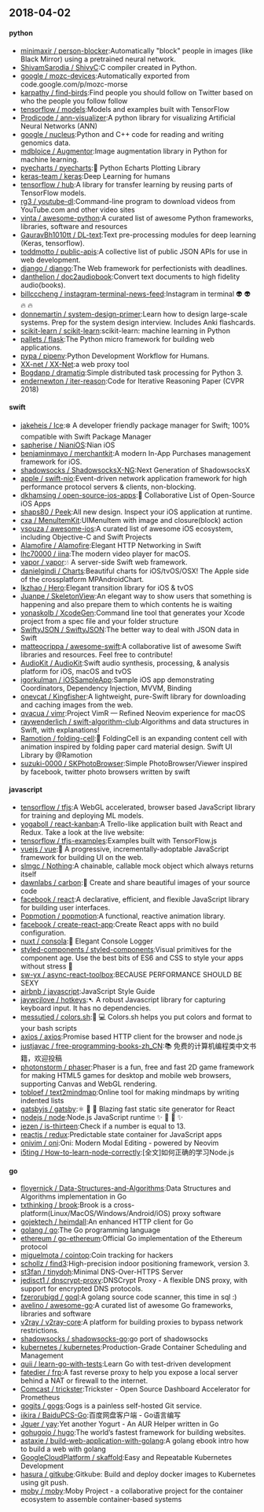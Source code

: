 ## 2018-04-02

#### python
* [minimaxir / person-blocker](https://github.com/minimaxir/person-blocker):Automatically "block" people in images (like Black Mirror) using a pretrained neural network.
* [ShivamSarodia / ShivyC](https://github.com/ShivamSarodia/ShivyC):C compiler created in Python.
* [google / mozc-devices](https://github.com/google/mozc-devices):Automatically exported from code.google.com/p/mozc-morse
* [karpathy / find-birds](https://github.com/karpathy/find-birds):Find people you should follow on Twitter based on who the people you follow follow
* [tensorflow / models](https://github.com/tensorflow/models):Models and examples built with TensorFlow
* [Prodicode / ann-visualizer](https://github.com/Prodicode/ann-visualizer):A python library for visualizing Artificial Neural Networks (ANN)
* [google / nucleus](https://github.com/google/nucleus):Python and C++ code for reading and writing genomics data.
* [mdbloice / Augmentor](https://github.com/mdbloice/Augmentor):Image augmentation library in Python for machine learning.
* [pyecharts / pyecharts](https://github.com/pyecharts/pyecharts):🎨
Python Echarts Plotting Library
* [keras-team / keras](https://github.com/keras-team/keras):Deep Learning for humans
* [tensorflow / hub](https://github.com/tensorflow/hub):A library for transfer learning by reusing parts of TensorFlow models.
* [rg3 / youtube-dl](https://github.com/rg3/youtube-dl):Command-line program to download videos from YouTube.com and other video sites
* [vinta / awesome-python](https://github.com/vinta/awesome-python):A curated list of awesome Python frameworks, libraries, software and resources
* [GauravBh1010tt / DL-text](https://github.com/GauravBh1010tt/DL-text):Text pre-processing modules for deep learning (Keras, tensorflow).
* [toddmotto / public-apis](https://github.com/toddmotto/public-apis):A collective list of public JSON APIs for use in web development.
* [django / django](https://github.com/django/django):The Web framework for perfectionists with deadlines.
* [danthelion / doc2audiobook](https://github.com/danthelion/doc2audiobook):Convert text documents to high fidelity audio(books).
* [billcccheng / instagram-terminal-news-feed](https://github.com/billcccheng/instagram-terminal-news-feed):Instagram in terminal
👽
👽
🔥
🔥
* [donnemartin / system-design-primer](https://github.com/donnemartin/system-design-primer):Learn how to design large-scale systems. Prep for the system design interview. Includes Anki flashcards.
* [scikit-learn / scikit-learn](https://github.com/scikit-learn/scikit-learn):scikit-learn: machine learning in Python
* [pallets / flask](https://github.com/pallets/flask):The Python micro framework for building web applications.
* [pypa / pipenv](https://github.com/pypa/pipenv):Python Development Workflow for Humans.
* [XX-net / XX-Net](https://github.com/XX-net/XX-Net):a web proxy tool
* [Bogdanp / dramatiq](https://github.com/Bogdanp/dramatiq):Simple distributed task processing for Python 3.
* [endernewton / iter-reason](https://github.com/endernewton/iter-reason):Code for Iterative Reasoning Paper (CVPR 2018)

#### swift
* [jakeheis / Ice](https://github.com/jakeheis/Ice):❄️
A developer friendly package manager for Swift; 100% compatible with Swift Package Manager
* [sapherise / NianiOS](https://github.com/sapherise/NianiOS):Nian iOS
* [benjaminmayo / merchantkit](https://github.com/benjaminmayo/merchantkit):A modern In-App Purchases management framework for iOS.
* [shadowsocks / ShadowsocksX-NG](https://github.com/shadowsocks/ShadowsocksX-NG):Next Generation of ShadowsocksX
* [apple / swift-nio](https://github.com/apple/swift-nio):Event-driven network application framework for high performance protocol servers & clients, non-blocking.
* [dkhamsing / open-source-ios-apps](https://github.com/dkhamsing/open-source-ios-apps):📱
Collaborative List of Open-Source iOS Apps
* [shaps80 / Peek](https://github.com/shaps80/Peek):All new design. Inspect your iOS application at runtime.
* [cxa / MenuItemKit](https://github.com/cxa/MenuItemKit):UIMenuItem with image and closure(block) action
* [vsouza / awesome-ios](https://github.com/vsouza/awesome-ios):A curated list of awesome iOS ecosystem, including Objective-C and Swift Projects
* [Alamofire / Alamofire](https://github.com/Alamofire/Alamofire):Elegant HTTP Networking in Swift
* [lhc70000 / iina](https://github.com/lhc70000/iina):The modern video player for macOS.
* [vapor / vapor](https://github.com/vapor/vapor):💧
A server-side Swift web framework.
* [danielgindi / Charts](https://github.com/danielgindi/Charts):Beautiful charts for iOS/tvOS/OSX! The Apple side of the crossplatform MPAndroidChart.
* [lkzhao / Hero](https://github.com/lkzhao/Hero):Elegant transition library for iOS & tvOS
* [Juanpe / SkeletonView](https://github.com/Juanpe/SkeletonView):An elegant way to show users that something is happening and also prepare them to which contents he is waiting
* [yonaskolb / XcodeGen](https://github.com/yonaskolb/XcodeGen):Command line tool that generates your Xcode project from a spec file and your folder structure
* [SwiftyJSON / SwiftyJSON](https://github.com/SwiftyJSON/SwiftyJSON):The better way to deal with JSON data in Swift
* [matteocrippa / awesome-swift](https://github.com/matteocrippa/awesome-swift):A collaborative list of awesome Swift libraries and resources. Feel free to contribute!
* [AudioKit / AudioKit](https://github.com/AudioKit/AudioKit):Swift audio synthesis, processing, & analysis platform for iOS, macOS and tvOS
* [igorkulman / iOSSampleApp](https://github.com/igorkulman/iOSSampleApp):Sample iOS app demonstrating Coordinators, Dependency Injection, MVVM, Binding
* [onevcat / Kingfisher](https://github.com/onevcat/Kingfisher):A lightweight, pure-Swift library for downloading and caching images from the web.
* [qvacua / vimr](https://github.com/qvacua/vimr):Project VimR — Refined Neovim experience for macOS
* [raywenderlich / swift-algorithm-club](https://github.com/raywenderlich/swift-algorithm-club):Algorithms and data structures in Swift, with explanations!
* [Ramotion / folding-cell](https://github.com/Ramotion/folding-cell):📃
FoldingCell is an expanding content cell with animation inspired by folding paper card material design. Swift UI Library by @Ramotion
* [suzuki-0000 / SKPhotoBrowser](https://github.com/suzuki-0000/SKPhotoBrowser):Simple PhotoBrowser/Viewer inspired by facebook, twitter photo browsers written by swift

#### javascript
* [tensorflow / tfjs](https://github.com/tensorflow/tfjs):A WebGL accelerated, browser based JavaScript library for training and deploying ML models.
* [yogaboll / react-kanban](https://github.com/yogaboll/react-kanban):A Trello-like application built with React and Redux. Take a look at the live website:
* [tensorflow / tfjs-examples](https://github.com/tensorflow/tfjs-examples):Examples built with TensorFlow.js
* [vuejs / vue](https://github.com/vuejs/vue):🖖
A progressive, incrementally-adoptable JavaScript framework for building UI on the web.
* [slmgc / Nothing](https://github.com/slmgc/Nothing):A chainable, callable mock object which always returns itself
* [dawnlabs / carbon](https://github.com/dawnlabs/carbon):🎨
Create and share beautiful images of your source code
* [facebook / react](https://github.com/facebook/react):A declarative, efficient, and flexible JavaScript library for building user interfaces.
* [Popmotion / popmotion](https://github.com/Popmotion/popmotion):A functional, reactive animation library.
* [facebook / create-react-app](https://github.com/facebook/create-react-app):Create React apps with no build configuration.
* [nuxt / consola](https://github.com/nuxt/consola):🐨
Elegant Console Logger
* [styled-components / styled-components](https://github.com/styled-components/styled-components):Visual primitives for the component age. Use the best bits of ES6 and CSS to style your apps without stress
💅
* [sw-yx / async-react-toolbox](https://github.com/sw-yx/async-react-toolbox):BECAUSE PERFORMANCE SHOULD BE SEXY
* [airbnb / javascript](https://github.com/airbnb/javascript):JavaScript Style Guide
* [jaywcjlove / hotkeys](https://github.com/jaywcjlove/hotkeys):➷ A robust Javascript library for capturing keyboard input. It has no dependencies.
* [messutied / colors.sh](https://github.com/messutied/colors.sh):🌈
💻
Colors.sh helps you put colors and format to your bash scripts
* [axios / axios](https://github.com/axios/axios):Promise based HTTP client for the browser and node.js
* [justjavac / free-programming-books-zh_CN](https://github.com/justjavac/free-programming-books-zh_CN):📚
免费的计算机编程类中文书籍，欢迎投稿
* [photonstorm / phaser](https://github.com/photonstorm/phaser):Phaser is a fun, free and fast 2D game framework for making HTML5 games for desktop and mobile web browsers, supporting Canvas and WebGL rendering.
* [tobloef / text2mindmap](https://github.com/tobloef/text2mindmap):Online tool for making mindmaps by writing indented lists
* [gatsbyjs / gatsby](https://github.com/gatsbyjs/gatsby):⚛️
📄
🚀
Blazing fast static site generator for React
* [nodejs / node](https://github.com/nodejs/node):Node.js JavaScript runtime
✨
🐢
🚀
✨
* [jezen / is-thirteen](https://github.com/jezen/is-thirteen):Check if a number is equal to 13.
* [reactjs / redux](https://github.com/reactjs/redux):Predictable state container for JavaScript apps
* [onivim / oni](https://github.com/onivim/oni):Oni: Modern Modal Editing - powered by Neovim
* [i5ting / How-to-learn-node-correctly](https://github.com/i5ting/How-to-learn-node-correctly):[全文]如何正确的学习Node.js

#### go
* [floyernick / Data-Structures-and-Algorithms](https://github.com/floyernick/Data-Structures-and-Algorithms):Data Structures and Algorithms implementation in Go
* [txthinking / brook](https://github.com/txthinking/brook):Brook is a cross-platform(Linux/MacOS/Windows/Android/iOS) proxy software
* [gojektech / heimdall](https://github.com/gojektech/heimdall):An enhanced HTTP client for Go
* [golang / go](https://github.com/golang/go):The Go programming language
* [ethereum / go-ethereum](https://github.com/ethereum/go-ethereum):Official Go implementation of the Ethereum protocol
* [miguelmota / cointop](https://github.com/miguelmota/cointop):Coin tracking for hackers
* [schollz / find3](https://github.com/schollz/find3):High-precision indoor positioning framework, version 3.
* [st3fan / tinydoh](https://github.com/st3fan/tinydoh):Minimal DNS-Over-HTTPS Server
* [jedisct1 / dnscrypt-proxy](https://github.com/jedisct1/dnscrypt-proxy):DNSCrypt Proxy - A flexible DNS proxy, with support for encrypted DNS protocols.
* [fzerorubigd / goql](https://github.com/fzerorubigd/goql):A golang source code scanner, this time in sql :)
* [avelino / awesome-go](https://github.com/avelino/awesome-go):A curated list of awesome Go frameworks, libraries and software
* [v2ray / v2ray-core](https://github.com/v2ray/v2ray-core):A platform for building proxies to bypass network restrictions.
* [shadowsocks / shadowsocks-go](https://github.com/shadowsocks/shadowsocks-go):go port of shadowsocks
* [kubernetes / kubernetes](https://github.com/kubernetes/kubernetes):Production-Grade Container Scheduling and Management
* [quii / learn-go-with-tests](https://github.com/quii/learn-go-with-tests):Learn Go with test-driven development
* [fatedier / frp](https://github.com/fatedier/frp):A fast reverse proxy to help you expose a local server behind a NAT or firewall to the internet.
* [Comcast / trickster](https://github.com/Comcast/trickster):Trickster - Open Source Dashboard Accelerator for Prometheus
* [gogits / gogs](https://github.com/gogits/gogs):Gogs is a painless self-hosted Git service.
* [iikira / BaiduPCS-Go](https://github.com/iikira/BaiduPCS-Go):百度网盘客户端 - Go语言编写
* [Jguer / yay](https://github.com/Jguer/yay):Yet another Yogurt - An AUR Helper written in Go
* [gohugoio / hugo](https://github.com/gohugoio/hugo):The world’s fastest framework for building websites.
* [astaxie / build-web-application-with-golang](https://github.com/astaxie/build-web-application-with-golang):A golang ebook intro how to build a web with golang
* [GoogleCloudPlatform / skaffold](https://github.com/GoogleCloudPlatform/skaffold):Easy and Repeatable Kubernetes Development
* [hasura / gitkube](https://github.com/hasura/gitkube):Gitkube: Build and deploy docker images to Kubernetes using git push.
* [moby / moby](https://github.com/moby/moby):Moby Project - a collaborative project for the container ecosystem to assemble container-based systems
